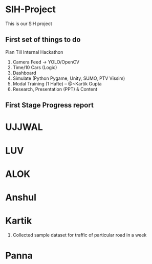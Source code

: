# SIH-Project
This is our SIH project

## First set of things to do

Plan Till Internal Hackathon
1.	Camera Feed -> YOLO/OpenCV
2.	Time/10 Cars (Logic)
4.	Dashboard 
5.	Simulate (Python Pygame, Unity, SUMO, PTV Vissim) 
6.	Modal Training (1 Hafte) – @~Kartik Gupta
7.	Research, Presentation (PPT) & Content

## First Stage Progress report 
# UJJWAL

# LUV

# ALOK

# Anshul

# Kartik
1) Collected sample dataset for traffic of particular road in a week


# Panna 
